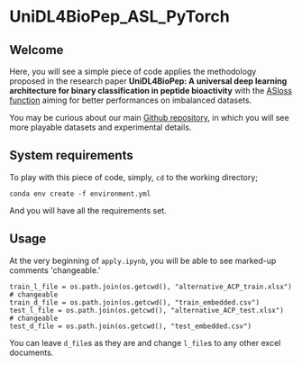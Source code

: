 # UniDL4BioPep_ASL_PyTorch

## Welcome
Here, you will see a simple piece of code applies the methodology proposed in the research paper **UniDL4BioPep: A universal deep learning architecture for binary classification in peptide bioactivity** with the [ASloss function](https://github.com/Alibaba-MIIL/ASL) aiming for better performances on imbalanced datasets.

You may be curious about our main [Github repository](https://github.com/dzjxzyd/UniDL4BioPep), in which you will see more playable datasets and experimental details.

## System requirements
To play with this piece of code, simply, ```cd``` to the working directory;<br>
```
conda env create -f environment.yml
```
And you will have all the requirements set.

## Usage
At the very beginning of ```apply.ipynb```, you will be able to see marked-up comments 'changeable.'
```
train_l_file = os.path.join(os.getcwd(), "alternative_ACP_train.xlsx")  # changeable
train_d_file = os.path.join(os.getcwd(), "train_embedded.csv")
test_l_file = os.path.join(os.getcwd(), "alternative_ACP_test.xlsx")  # changeable
test_d_file = os.path.join(os.getcwd(), "test_embedded.csv")
```
You can leave ```d_file```s as they are and change ```l_file```s to any other excel documents.
